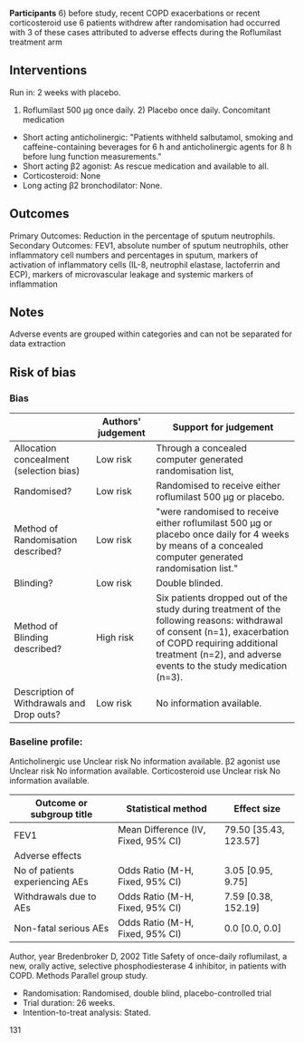 **Participants**
6) before study, recent COPD exacerbations or recent corticosteroid use 6 patients withdrew after randomisation had occurred with 3 of these cases attributed to adverse effects during the Roflumilast treatment arm

## Interventions
Run in: 2 weeks with placebo.
1) Roflumilast 500 μg once daily. 2) Placebo once daily.
Concomitant medication
- Short acting anticholinergic: "Patients withheld salbutamol, smoking and caffeine-containing beverages for 6 h and anticholinergic agents for 8 h before lung function measurements."
- Short acting β2 agonist: As rescue medication and available to all.
- Corticosteroid: None
- Long acting β2 bronchodilator: None.

## Outcomes
Primary Outcomes: Reduction in the percentage of sputum neutrophils.
Secondary Outcomes: FEV1, absolute number of sputum neutrophils, other inflammatory cell numbers and percentages in sputum, markers of activation of inflammatory cells (IL-8, neutrophil elastase, lactoferrin and ECP), markers of microvascular leakage and systemic markers of inflammation

## Notes
Adverse events are grouped within categories and can not be separated for data extraction

## Risk of bias
### Bias
| | Authors' judgement | Support for judgement |
|---|---|---|
| Allocation concealment (selection bias) | Low risk | Through a concealed computer generated randomisation list, |
| Randomised? | Low risk | Randomised to receive either roflumilast 500 μg or placebo. |
| Method of Randomisation described? | Low risk | "were randomised to receive either roflumilast 500 μg or placebo once daily for 4 weeks by means of a concealed computer generated randomisation list." |
| Blinding? | Low risk | Double blinded. |
| Method of Blinding described? | High risk | Six patients dropped out of the study during treatment of the following reasons: withdrawal of consent (n=1), exacerbation of COPD requiring additional treatment (n=2), and adverse events to the study medication (n=3). |
| Description of Withdrawals and Drop outs? | Low risk | No information available. |

### Baseline profile:
Anticholinergic use Unclear risk No information available.
β2 agonist use Unclear risk No information available.
Corticosteroid use Unclear risk No information available.

| Outcome or subgroup title | Statistical method | Effect size |
|---|---|---|
| FEV1 | Mean Difference (IV, Fixed, 95% CI) | 79.50 [35.43, 123.57] |
| Adverse effects | | |
| No of patients experiencing AEs | Odds Ratio (M-H, Fixed, 95% CI) | 3.05 [0.95, 9.75] |
| Withdrawals due to AEs | Odds Ratio (M-H, Fixed, 95% CI) | 7.59 [0.38, 152.19] |
| Non-fatal serious AEs | Odds Ratio (M-H, Fixed, 95% CI) | 0.0 [0.0, 0.0] |

Author, year Bredenbroker D, 2002
Title Safety of once-daily roflumilast, a new, orally active, selective phosphodiesterase 4 inhibitor, in patients with COPD.
Methods Parallel group study.
- Randomisation: Randomised, double blind, placebo-controlled trial
- Trial duration: 26 weeks.
- Intention-to-treat analysis: Stated.

<PAGE>131